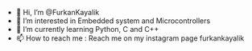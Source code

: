 - 👋 Hi, I’m @FurkanKayalik
- 👀 I’m interested in Embedded system and Microcontrollers
- 🌱 I’m currently learning Python, C and C++
- 📫 How to reach me : Reach me on my instagram page furkankayalik
